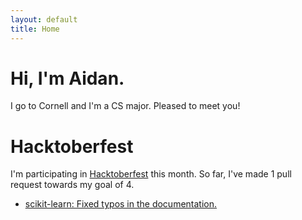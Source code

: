 ```yaml
---
layout: default
title: Home
---
```


<div class="jumbotron">
  <h1 class="display-1">Hi, I'm Aidan.</h1>
  <p class="lead">I go to Cornell and I'm a CS major. Pleased to meet you!</p>

  <section class="social">
    <a href="https://www.linkedin.com/in/aidan-fitz" title="LinkedIn"><i class="fa fa-linkedin" aria-hidden="true"></i></a>
    <a href="https://github.com/aidan-fitz" title="GitHub"><i class="fa fa-github" aria-hidden="true"></i></a>
    <a href="https://medium.com/@fitzTheDreamer" title="Medium"><i class="fa fa-medium" aria-hidden="true"></i></a>
    <a href="https://www.flickr.com/photos/itsaidanfitz/" title="Flickr"><i class="fa fa-flickr" aria-hidden="true"></i></a>
    <a href="mailto:acf67@cornell.edu" title="Email Me"><i class="fa fa-envelope" aria-hidden="true"></i></a>
  </section>
</div>

# Hacktoberfest

I'm participating in [Hacktoberfest](https://hacktoberfest.digitalocean.com/) this month. So far,
I've made 1 pull request towards my goal of 4.

- [scikit-learn: Fixed typos in the documentation.](https://github.com/scikit-learn/scikit-learn/pull/9878)
